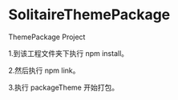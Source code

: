 # SolitaireThemePackage
ThemePackage Project

1.到该工程文件夹下执行 npm install。

2.然后执行 npm link。

3.执行 packageTheme 开始打包。
